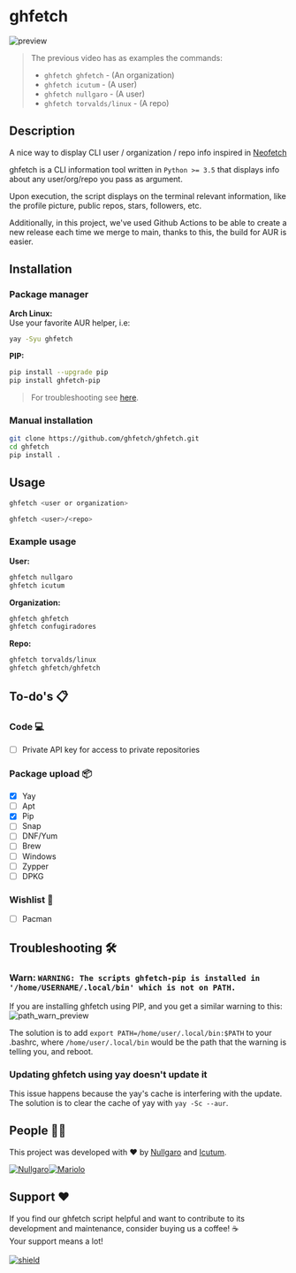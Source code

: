 # ghfetch
![preview](https://github.com/ghfetch/ghfetch/assets/90156486/7f85c2b2-69d2-424d-8f94-8cf49a0506c8)


> The previous video has as examples the commands:
>
> * `ghfetch ghfetch` - (An organization)
> * `ghfetch icutum` - (A user)
> * `ghfetch nullgaro` - (A user)
> * `ghfetch torvalds/linux` - (A repo)

## Description
A nice way to display CLI user / organization / repo info inspired in [Neofetch](https://github.com/dylanaraps/neofetch)

ghfetch is a CLI information tool written in `Python >= 3.5` that displays info about any user/org/repo you pass as argument.

Upon execution, the script displays on the terminal relevant information, like the profile picture, public repos, stars, followers, etc.

Additionally, in this project, we've used Github Actions to be able to create a new release each time we merge to main, thanks to this, the build for AUR is easier.

## Installation

### Package manager

**Arch Linux:**</br>
Use your favorite AUR helper, i.e:
```sh
yay -Syu ghfetch
```

**PIP:**
```sh
pip install --upgrade pip
pip install ghfetch-pip
```
> For troubleshooting see [here](https://github.com/ghfetch/ghfetch#troubleshooting-%EF%B8%8F).

### Manual installation
```sh
git clone https://github.com/ghfetch/ghfetch.git
cd ghfetch
pip install .
```

## Usage
```sh
ghfetch <user or organization>
```

```sh
ghfetch <user>/<repo>
```

### Example usage

**User:**
```sh
ghfetch nullgaro
ghfetch icutum
```

**Organization:**
```sh
ghfetch ghfetch
ghfetch confugiradores
```

**Repo:**
```sh
ghfetch torvalds/linux
ghfetch ghfetch/ghfetch
```

## To-do's 📋

### Code 💻

- [ ] Private API key for access to private repositories

### Package upload 📦

- [X] Yay
- [ ] Apt
- [X] Pip
- [ ] Snap
- [ ] DNF/Yum
- [ ] Brew
- [ ] Windows
- [ ] Zypper
- [ ] DPKG

### Wishlist 🥺
- [ ] Pacman

## Troubleshooting 🛠️
### Warn: `WARNING: The scripts ghfetch-pip is installed in '/home/USERNAME/.local/bin' which is not on PATH.`

If you are installing ghfetch using PIP, and you get a similar warning to this:</br>
![path_warn_preview](https://github.com/ghfetch/ghfetch/assets/90156486/11501fd4-9d46-4880-ae8d-2f750ccd8574)


The solution is to add `export PATH=/home/user/.local/bin:$PATH` to your .bashrc, where `/home/user/.local/bin` would be the path that the warning is telling you, and reboot.

### Updating ghfetch using yay doesn't update it

This issue happens because the yay's cache is interfering with the update. The solution is to clear the cache of yay with `yay -Sc --aur`.

## People 👨‍💻
This project was developed with ❤️ by [Nullgaro](https://github.com/nullgaro) and [Icutum](https://github.com/icutum).

[![Nullgaro](https://avatars.githubusercontent.com/nullgaro?size=40)](https://github.com/nullgaro)[![Mariolo](https://avatars.githubusercontent.com/icutum?size=40)](https://github.com/icutum)

## Support ❤️
If you find our ghfetch script helpful and want to contribute to its development and maintenance, consider buying us a coffee! ☕</br> Your support means a lot!</br></br>
[![shield](https://img.shields.io/badge/buymeacoffee-donate-yellow)](https://bmc.link/ghfetch)

